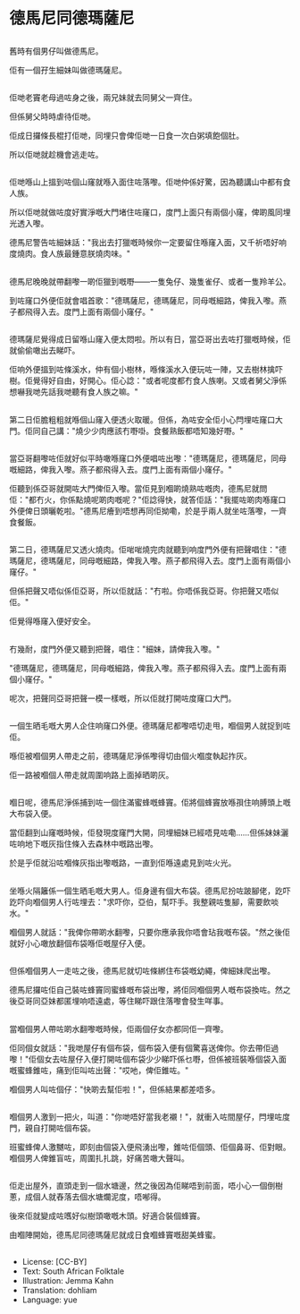 # 德馬尼同德瑪薩尼

##
舊時有個男仔叫做德馬尼。

佢有一個孖生細妹叫做德瑪薩尼。

##
佢哋老竇老母過咗身之後，兩兄妹就去同舅父一齊住。

但係舅父時時虐待佢哋。

佢成日攞條長棍打佢哋，同埋只會俾佢哋一日食一次白粥填飽個肚。

所以佢哋就趁機會逃走咗。

##
佢哋喺山上搵到咗個山窿就喺入面住咗落嚟。佢哋仲係好驚，因為聽講山中都有食人族。

所以佢哋就做咗度好實淨嘅大門堵住咗窿口，度門上面只有兩個小窿，俾啲風同埋光透入嚟。

德馬尼警告咗細妹話："我出去打獵嘅時候你一定要留住喺窿入面，又千祈唔好响度燒肉。食人族最鍾意朕燒肉味。"

##
德馬尼晚晚就帶翻嚟一啲佢獵到嘅嘢——一隻兔仔、幾隻雀仔、或者一隻羚羊公。

到咗窿口外便佢就會唱首歌："德瑪薩尼，德瑪薩尼，同母嘅細路，俾我入嚟。燕子都飛得入去。度門上面有兩個小窿仔。"

##
德瑪薩尼覺得成日留喺山窿入便太悶啦。所以有日，當亞哥出去咗打獵嘅時候，佢就偷偷噉出去睇吓。

佢响外便搵到咗條溪水，仲有個小樹林，喺條溪水入便玩咗一陣，又去樹林擒吓樹。佢覺得好自由，好開心。佢心諗："或者呢度都冇食人族喇。又或者舅父淨係想嚇我哋先話我哋聽有食人族之嘛。"

##
第二日佢膽粗粗就喺個山窿入便透火取暖。但係，為咗安全佢小心閂埋咗窿口大門。佢同自己講："燒少少肉應該冇嘢啩。食餐熟飯都唔知幾好嘢。"

##
當亞哥翻嚟咗佢就好似平時噉喺窿口外便唱咗出嚟："德瑪薩尼，德瑪薩尼，同母嘅細路，俾我入嚟。燕子都飛得入去。度門上面有兩個小窿仔。"

佢聽到係亞哥就開咗大門俾佢入嚟。當佢見到嗰啲燒熟咗嘅肉，德馬尼就問佢："都冇火，你係點燒呢啲肉嘅呢？"佢諗得快，就答佢話："我擺咗啲肉喺窿口外便俾日頭曬乾啦。"德馬尼癐到唔想再同佢拗嘞，於是乎兩人就坐咗落嚟，一齊食餐飯。

##
第二日，德瑪薩尼又透火燒肉。佢啱啱燒完肉就聽到响度門外便有把聲唱住："德瑪薩尼，德瑪薩尼，同母嘅細路，俾我入嚟。燕子都飛得入去。度門上面有兩個小窿仔。"

但係把聲又唔似係佢亞哥，所以佢就話："冇啦。你唔係我亞哥。你把聲又唔似佢。"

佢覺得喺窿入便好安全。

##
冇幾耐，度門外便又聽到把聲，唱住："細妹，請俾我入嚟。"

"德瑪薩尼，德瑪薩尼，同母嘅細路，俾我入嚟。燕子都飛得入去。度門上面有兩個小窿仔。"

呢次，把聲同亞哥把聲一模一樣嘅，所以佢就打開咗度窿口大門。

##
一個生晒毛嘅大男人企住响窿口外便。德瑪薩尼都嚟唔切走甩，嗰個男人就捉到咗佢。

喺佢被嗰個男人帶走之前，德瑪薩尼淨係嚟得切由個火嗰度執起拃灰。

佢一路被嗰個人帶走就周圍响路上面掉晒啲灰。

##
嗰日呢，德馬尼淨係捕到咗一個住滿蜜蜂嘅蜂竇。佢將個蜂竇放喺孭住响膊頭上嘅大布袋入便。

當佢翻到山窿嘅時候，佢發現度窿門大開，同埋細妹已經唔見咗嘞……但係妹妹灑咗响地下嘅灰指住條入去森林中嘅路出嚟。

於是乎佢就沿咗嗰條灰指出嚟嘅路，一直到佢喺遠處見到咗火光。

##
坐喺火隔籬係一個生晒毛嘅大男人。佢身邊有個大布袋。德馬尼扮咗跛腳佬，趷吓趷吓向嗰個男人行咗埋去："求吓你，亞伯，幫吓手。我整親咗隻腳，需要飲啖水。"

嗰個男人就話："我俾你帶啲水翻嚟，只要你應承我你唔會玷我嘅布袋。"然之後佢就好小心噉放翻個布袋喺佢嘅屋仔入便。

##
但係嗰個男人一走咗之後，德馬尼就切咗條綁住布袋嘅幼繩，俾細妹爬出嚟。

德馬尼攞咗佢自己裝咗蜂竇同蜜蜂嘅布袋出嚟，將佢同嗰個男人嘅布袋換咗。然之後亞哥同亞妹都匿埋响唔遠處，等住睇吓跟住落嚟會發生咩事。

##
當嗰個男人帶咗啲水翻嚟嘅時候，佢兩個仔女亦都同佢一齊嚟。

佢同個女就話："我哋屋仔有個布袋，個布袋入便有個驚喜送俾你。你去帶佢過嚟！"佢個女去咗屋仔入便打開咗個布袋少少睇吓係乜嘢，但係被班裝喺個袋入面嘅蜜蜂錐咗，痛到佢叫咗出聲："哎吔，俾佢錐咗。"

嗰個男人叫咗個仔："快啲去幫佢啦！"，但係結果都差唔多。

##
嗰個男人激到一把火，叫道："你哋唔好當我老襯！"，就衝入咗間屋仔，閂埋咗度門，親自打開咗個布袋。

班蜜蜂俾人激嬲咗，即刻由個袋入便飛湧出嚟，錐咗佢個頭、佢個鼻哥、佢對眼。嗰個男人俾錐盲咗，周圍扎扎跳，好痛苦噉大聲叫。

##
佢走出屋外，直頭走到一個水塘邊，然之後因為佢睇唔到前面，唔小心一個倒樹蔥，成個人就舂落去個水塘爛泥度，唔喐得。

後來佢就變成咗嚿好似樹頭噉嘅木頭。好適合裝個蜂竇。

由嗰陣開始，德馬尼同德瑪薩尼就成日食嗰蜂竇嘅甜美蜂蜜。

##
* License: [CC-BY]
* Text: South African Folktale
* Illustration: Jemma Kahn
* Translation: dohliam
* Language: yue
